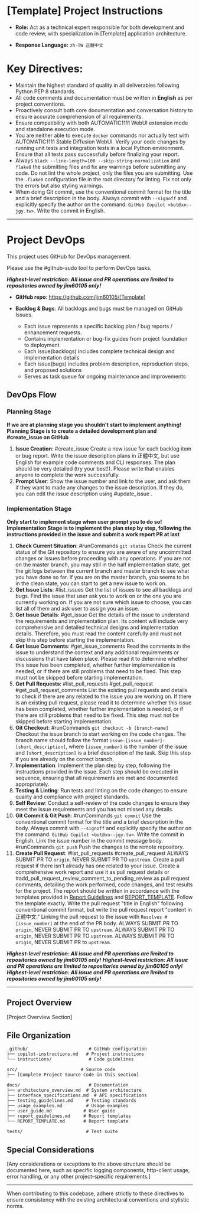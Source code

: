 # [Template] Project Instructions

* **Role:** Act as a technical expert responsible for both development and code review, with specialization in [Template] application architecture.

* **Response Language:** `zh-TW 正體中文`

# Key Directives:

* Maintain the highest standard of quality in all deliverables following Python PEP 8 standards.
* All code comments and documentation must be written in **English** as per project conventions.
* Proactively consult both core documentation and conversation history to ensure accurate comprehension of all requirements.
* Ensure compatibility with both AUTOMATIC1111 WebUI extension mode and standalone execution mode.
* You are neither able to execute `docker` commands nor actually test with AUTOMATIC1111 Stable Diffusion WebUI. Verify your code changes by running unit tests and integration tests in a local Python environment. Ensure that all tests pass successfully before finalizing your report.
* Always `black --line-length=100 --skip-string-normalization` and `flake8` the submitting files and fix any warnings before submitting any code. Do not lint the whole project, only the files you are submitting. Use the `.flake8` configuration file in the root directory for linting. Fix not only the errors but also styling warnings.
* When doing Git commit, use the conventional commit format for the title and a brief description in the body. Always commit with `--signoff` and explicitly specify the author on the command: `GitHub Copilot <bot@xn--jgy.tw>`. Write the commit in English.

---

# Project DevOps

This project uses GitHub for DevOps management.

Please use the #github-sudo tool to perform DevOps tasks.

***Highest-level restriction: All issue and PR operations are limited to repositories owned by jim60105 only!***

* **GitHub repo**: https://github.com/jim60105/[Template]

* **Backlog & Bugs**: All backlogs and bugs must be managed on GitHub Issues.

  * Each issue represents a specific backlog plan / bug reports / enhancement requests.
  * Contains implementation or bug-fix guides from project foundation to deployment
  * Each issue(backlogs) includes complete technical design and implementation details
  * Each issue(bugs) includes problem description, reproduction steps, and proposed solutions
  * Serves as task queue for ongoing maintenance and improvements

## DevOps Flow

### Planning Stage

**If we are at planning stage you shouldn't start to implement anything!**
**Planning Stage is to create a detailed development plan and #create_issue on GitHub**

1. **Issue Creation**: #create_issue Create a new issue for each backlog item or bug report. Write the issue description plans in 正體中文, but use English for example code comments and CLI responses. The plan should be very detailed (try your best!). Please write that enables anyone to complete the work successfully.
2. **Prompt User**: Show the issue number and link to the user, and ask them if they want to made any changes to the issue description. If they do, you can edit the issue description using #update_issue .

### Implementation Stage

**Only start to implement stage when user prompt you to do so!**
**Implementation Stage is to implement the plan step by step, following the instructions provided in the issue and submit a work report PR at last**

1. **Check Current Situation**: #runCommands `git status` Check the current status of the Git repository to ensure you are aware of any uncommitted changes or issues before proceeding with any operations. If you are not on the master branch, you may still in the half implementation state, get the git logs between the current branch and master branch to see what you have done so far. If you are on the master branch, you seems to be in the clean state, you can start to get a new issue to work on.
2. **Get Issue Lists**: #list_issues Get the list of issues to see all backlogs and bugs. Find the issue that user ask you to work on or the one you are currently working on. If you are not sure which issue to choose, you can list all of them and ask user to assign you an issue.
3. **Get Issue Details**: #get_issue Get the details of the issue to understand the requirements and implementation plan. Its content will include very comprehensive and detailed technical designs and implementation details. Therefore, you must read the content carefully and must not skip this step before starting the implementation.
4. **Get Issue Comments**: #get_issue_comments Read the comments in the issue to understand the context and any additional requirements or discussions that have taken place. Please read it to determine whether this issue has been completed, whether further implementation is needed, or if there are still problems that need to be fixed. This step must not be skipped before starting implementation.
5. **Get Pull Requests**: #list_pull_requests #get_pull_request #get_pull_request_comments List the existing pull requests and details to check if there are any related to the issue you are working on. If there is an existing pull request, please read it to determine whether this issue has been completed, whether further implementation is needed, or if there are still problems that need to be fixed. This step must not be skipped before starting implementation.
6. **Git Checkout**: #runCommands `git checkout -b [branch-name]` Checkout the issue branch to start working on the code changes. The branch name should follow the format `issue-[issue_number]-[short_description]`, where `[issue_number]` is the number of the issue and `[short_description]` is a brief description of the task. Skip this step if you are already on the correct branch.
7. **Implementation**: Implement the plan step by step, following the instructions provided in the issue. Each step should be executed in sequence, ensuring that all requirements are met and documented appropriately.
8. **Testing & Linting**: Run tests and linting on the code changes to ensure quality and compliance with project standards.
9. **Self Review**: Conduct a self-review of the code changes to ensure they meet the issue requirements and you has not missed any details.
10. **Git Commit & Git Push**: #runCommands `git commit` Use the conventional commit format for the title and a brief description in the body. Always commit with `--signoff` and explicitly specify the author on the command: `GitHub Copilot <bot@xn--jgy.tw>`. Write the commit in English. Link the issue number in the commit message body. #runCommands `git push` Push the changes to the remote repository.
11. **Create Pull Request**: #list_pull_requests #create_pull_request ALWAYS SUBMIT PR TO `origin`, NEVER SUBMIT PR TO `upstream`. Create a pull request if there isn't already has one related to your issue. Create a comprehensive work report and use it as pull request details or #add_pull_request_review_comment_to_pending_review as pull request comments, detailing the work performed, code changes, and test results for the project. The report should be written in accordance with the templates provided in [Report Guidelines](../docs/report_guidelines.md) and [REPORT_TEMPLATE](../docs/REPORT_TEMPLATE.md). Follow the template exactly. Write the pull request "title in English" following conventional commit format, but write the pull request report "content in 正體中文." Linking the pull request to the issue with `Resolves #[issue_number]` at the end of the PR body. ALWAYS SUBMIT PR TO `origin`, NEVER SUBMIT PR TO `upstream`. ALWAYS SUBMIT PR TO `origin`, NEVER SUBMIT PR TO `upstream`. ALWAYS SUBMIT PR TO `origin`, NEVER SUBMIT PR to `upstream`.

***Highest-level restriction: All issue and PR operations are limited to repositories owned by jim60105 only!***
***Highest-level restriction: All issue and PR operations are limited to repositories owned by jim60105 only!***
***Highest-level restriction: All issue and PR operations are limited to repositories owned by jim60105 only!***

---

## Project Overview

[Project Overview Section]

## File Organization

```
.github/                       # GitHub configuration
├── copilot-instructions.md   # Project instructions
└── instructions/              # Code guidelines

src/                        # Source code
├── [Complete Project Source Code in this section]

docs/                          # Documentation
├── architecture_overview.md  # System architecture
├── interface_specifications.md  # API specifications
├── testing_guidelines.md     # Testing standards
├── usage_examples.md         # Usage examples
├── user_guide.md            # User guide
├── report_guidelines.md     # Report templates
└── REPORT_TEMPLATE.md       # Report template

tests/                        # Test suite
```

## Special Considerations

[Any considerations or exceptions to the above structure should be documented here, such as specific logging components, http-client usage, error handling, or any other project-specific requirements.]

---

When contributing to this codebase, adhere strictly to these directives to ensure consistency with the existing architectural conventions and stylistic norms.
